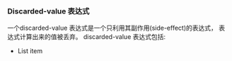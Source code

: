 ### Discarded-value 表达式
一个discarded-value 表达式是一个只利用其副作用(side-effect)的表达式， 表达式计算出来的值被丢弃。
discarded-value 表达式包括:

 - List item

<!--stackedit_data:
eyJoaXN0b3J5IjpbMjk2MDIxNjMwXX0=
-->